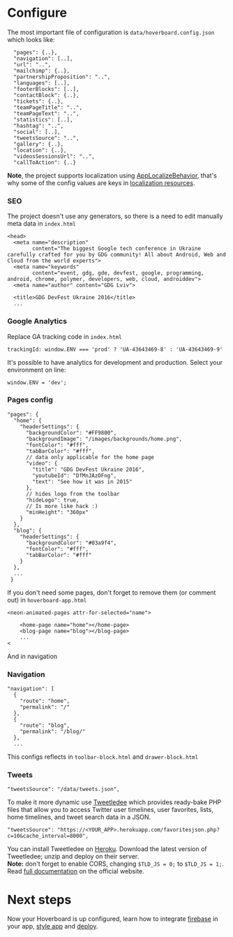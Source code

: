 # Configure

The most important file of configuration is `data/hoverboard.config.json`
which looks like:

```
  "pages": {..},
  "navigation": [..],
  "url": "..",
  "mailchimp": {..},
  "partnershipProposition": "..",
  "languages": [..],
  "footerBlocks": [..],
  "contactBlock": {..},
  "tickets": {..},
  "teamPageTitle": "..",
  "teamPageText": "..",
  "statistics": [..],
  "hashtag": "..",
  "social": [..],
  "tweetsSource": "..",
  "gallery": {..},
  "location": {..},
  "videosSessionsUrl": "..",
  "callToAction": {..}
```

**Note**, the project supports localization using [AppLocalizeBehavior][
AppLocalizeBehavior], that's why some of the config values are keys in
[localization resources][localization resources].

### SEO
The project doesn't use any generators, so there is a need to edit manually
meta data in `index.html`
```
<head>
  <meta name="description"
        content="The biggest Google tech conference in Ukraine carefully crafted for you by GDG community! All about Android, Web and Cloud from the world experts">
  <meta name="keywords"
        content="event, gdg, gde, devfest, google, programming, android, chrome, polymer, developers, web, cloud, androiddev">
  <meta name="author" content="GDG Lviv">

  <title>GDG DevFest Ukraine 2016</title>
  ...
```

### Google Analytics
Replace GA tracking code in `index.html`
```
trackingId: window.ENV === 'prod' ? 'UA-43643469-8' : 'UA-43643469-9'
```

It's possible to have analytics for development and production. Select
your environment on line:
```
window.ENV = 'dev';
```

### Pages config

```
"pages": {
  "home": {
    "headerSettings": {
      "backgroundColor": "#FF9800",
      "backgroundImage": "/images/backgrounds/home.png",
      "fontColor": "#fff",
      "tabBarColor": "#fff",
      // data only applicable for the home page
      "video": {
        "title": "GDG DevFest Ukraine 2016",
        "youtubeId": "DfMnJAzOFng",
        "text": "See how it was in 2015"
      },
      // hides logo from the toolbar
      "hideLogo": true,
      // Is more like hack :)
      "minHeight": "360px"
    }
  },
  "blog": {
    "headerSettings": {
      "backgroundColor": "#03a9f4",
      "fontColor": "#fff",
      "tabBarColor": "#fff"
    }
  },
  ...
 }
```

If you don't need some pages, don't forget to remove them (or comment out)
in `hoverboard-app.html`

```
<neon-animated-pages attr-for-selected="name">

    <home-page name="home"></home-page>
    <blog-page name="blog"></blog-page>
    ...
<
```

And in navigation


### Navigation

```
"navigation": [
  {
    "route": "home",
    "permalink": "/"
  },
  {
    "route": "blog",
    "permalink": "/blog/"
  },
  ...
```

This configs reflects in `toolbar-block.html` and `drawer-block.html`

### Tweets
```
"tweetsSource": "/data/tweets.json",
```
To make it more dynamic use [Tweetledee](http://chrissimpkins.github.io/tweetledee/)
which provides ready-bake PHP files that allow you to access Twitter user 
timelines, user favorites, lists, home timelines, and tweet search data in a JSON.
```
"tweetsSource": "https://<YOUR_APP>.herokuapp.com/favoritesjson.php?c=10&cache_interval=8000",
```
You can install Tweetledee on [Heroku](https://www.heroku.com/).
Download the latest version of Tweetledee; unzip and deploy on their server.  
**Note:** don't forget to enable CORS, changing `$TLD_JS = 0;` to `$TLD_JS = 1;`.  
Read [full documentation](http://chrissimpkins.github.io/tweetledee/) on the official website.


# Next steps

Now your Hoverboard is up configured, learn how to integrate [firebase][firebase] in your app, [style app][style app] and [deploy][deploy].

[AppLocalizeBehavior]: https://elements.polymer-project.org/elements/app-localize-behavior
[localization resources]: /data/en/resources.json
[style app]: styling.md
[deploy]: deploy.md
[firebase]: firebase.md
